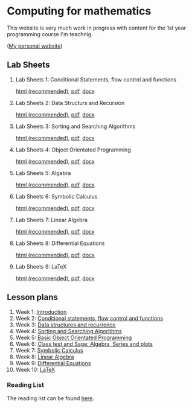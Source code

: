 # Computing for mathematics

This website is very much work in progress with content for the 1st year programming course I'm teachnig.

([My personal website](www.vincent-knight.com))
                 


## Lab Sheets

1. Lab Sheets 1: Conditional Statements, flow control and functions

	[html (recommended)](./LabSheets/Week_02.html), [pdf](./LabSheets/Week_02.pdf), [docx](./LabSheets/Week_02.docx)

2. Lab Sheets 2:  Data Structurs and Recursion

	[html (recommended)](./LabSheets/Week_03.html), [pdf](./LabSheets/Week_03.pdf), [docx](./LabSheets/Week_03.docx)

3. Lab Sheets 3:  Sorting and Searching Algorithms

	[html (recommended)](./LabSheets/Week_04.html), [pdf](./LabSheets/Week_04.pdf), [docx](./LabSheets/Week_04.docx)

4. Lab Sheets 4:  Object Orientated Programming

	[html (recommended)](./LabSheets/Week_05.html), [pdf](./LabSheets/Week_05.pdf), [docx](./LabSheets/Week_05.docx)

5. Lab Sheets 5: Algebra

	[html (recommended)](./LabSheets/Week_06.html), [pdf](./LabSheets/Week_06.pdf), [docx](./LabSheets/Week_06.docx)

6. Lab Sheets 6: Symbolic Calculus

	[html (recommended)](./LabSheets/Week_07.html), [pdf](./LabSheets/Week_07.pdf), [docx](./LabSheets/Week_07.docx)

7. Lab Sheets 7: Linear Algebra

	[html (recommended)](./LabSheets/Week_08.html), [pdf](./LabSheets/Week_08.pdf), [docx](./LabSheets/Week_08.docx)

8. Lab Sheets 8: Differential Equations

	[html (recommended)](./LabSheets/Week_09.html), [pdf](./LabSheets/Week_09.pdf), [docx](./LabSheets/Week_09.docx)

9. Lab Sheets 9: LaTeX

	[html (recommended)](./LabSheets/Week_10.html), [pdf](./LabSheets/Week_10.pdf), [docx](./LabSheets/Week_10.docx)

## Lesson plans
1. Week 1: [ Introduction](./Lesson_Plans/Week_01.html)
2. Week 2: [ Conditional statements, flow control and functions](./Lesson_Plans/Week_02.html)
3. Week 3: [ Data structures and recurrence](./Lesson_Plans/Week_03.html)
4. Week 4: [ Sorting and Searching Algorithms](./Lesson_Plans/Week_04.html)
5. Week 5: [ Basic Object Orientated Programming](./Lesson_Plans/Week_05.html)
6. Week 6: [ Class test and Sage: Algebra, Series and plots](./Lesson_Plans/Week_06.html)
7. Week 7: [ Symbolic Calculus](./Lesson_Plans/Week_07.html)
8. Week 8: [ Linear Algebra](./Lesson_Plans/Week_08.html)
9. Week 9: [ Differential Equations](./Lesson_Plans/Week_09.html)
10. Week 10: [ LaTeX](./Lesson_Plans/Week_10.html)


### Reading List

The reading list can be found [here](./readinglist.html).

<script type="text/javascript">

  var _gaq = _gaq || [];
  _gaq.push(['_setAccount', 'UA-38016329-2']);
  _gaq.push(['_setDomainName', 'github.com']);
  _gaq.push(['_setAllowLinker', true]);
  _gaq.push(['_trackPageview']);

  (function() {
    var ga = document.createElement('script'); ga.type = 'text/javascript'; ga.async = true;
    ga.src = ('https:' == document.location.protocol ? 'https://ssl' : 'http://www') + '.google-analytics.com/ga.js';
    var s = document.getElementsByTagName('script')[0]; s.parentNode.insertBefore(ga, s);
  })();

</script>
                 